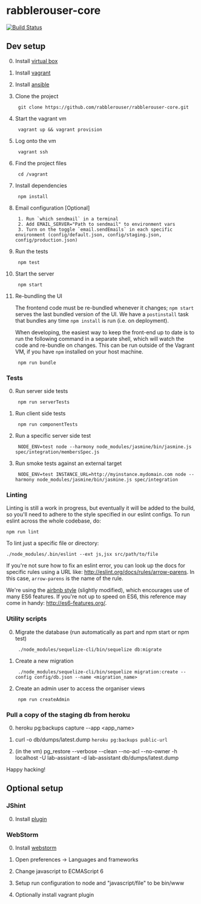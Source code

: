# rabblerouser-core

[![Build Status](https://snap-ci.com/rabblerouser/rabblerouser-core/branch/master/build_image)](https://snap-ci.com/rabblerouser/rabblerouser-core/branch/master)

## Dev setup

0. Install [virtual box](https://www.virtualbox.org/)
0. Install [vagrant](https://www.vagrantup.com/downloads.html)
0. Install [ansible](https://docs.ansible.com/ansible/intro_installation.html)
0. Clone the project

        git clone https://github.com/rabblerouser/rabblerouser-core.git

0. Start the vagrant vm

        vagrant up && vagrant provision

0. Log onto the vm

        vagrant ssh

0. Find the project files

        cd /vagrant

0. Install dependencies

        npm install

0. Email configuration [Optional]

        1. Run `which sendmail` in a terminal
        2. Add EMAIL_SERVER="Path to sendmail" to environment vars
        3. Turn on the toggle `email.sendEmails` in each specific environment (config/default.json, config/staging.json, config/production.json)

0. Run the tests

        npm test

0. Start the server

        npm start

0. Re-bundling the UI

    The frontend code must be re-bundled whenever it changes; `npm start` serves the last bundled version of the UI. We have a `postinstall` task that bundles any time `npm install` is run (i.e. on deployment).

    When developing, the easiest way to keep the front-end up to date is to run the following command in a separate shell, which will watch the code and re-bundle on changes. This can be run outside of the Vagrant VM, if you have `npm` installed on your host machine.

        npm run bundle

### Tests

0. Run server side tests

        npm run serverTests

0. Run client side tests

        npm run componentTests

0. Run a specific server side test

        NODE_ENV=test node --harmony node_modules/jasmine/bin/jasmine.js spec/integration/membersSpec.js

0. Run smoke tests against an external target

        NODE_ENV=test INSTANCE_URL=http://myinstance.mydomain.com node --harmony node_modules/jasmine/bin/jasmine.js spec/integration

### Linting

Linting is still a work in progress, but eventually it will be added to the build, so you'll need to adhere to the style specified in our eslint configs. To run eslint across the whole codebase, do:

    npm run lint

To lint just a specific file or directory:

    ./node_modules/.bin/eslint --ext js,jsx src/path/to/file

If you're not sure how to fix an eslint error, you can look up the docs for specific rules using a URL like:
http://eslint.org/docs/rules/arrow-parens. In this case, `arrow-parens` is the name of the rule.

We're using the [airbnb style](https://github.com/airbnb/javascript/tree/master/packages/eslint-config-airbnb) (slightly modified), which encourages use of many ES6 features. If you're not up to speed on ES6, this reference may come in handy: http://es6-features.org/.

### Utility scripts

0. Migrate the database (run automatically as part and npm start or npm test)

        ./node_modules/sequelize-cli/bin/sequelize db:migrate

0. Create a new migration

        ./node_modules/sequelize-cli/bin/sequelize migration:create --config config/db.json --name <migration_name>


0. Create an admin user to access the organiser views

        npm run createAdmin

### Pull a copy of the staging db from heroku

0. heroku pg:backups capture --app <app_name>

0. curl -o db/dumps/latest.dump `heroku pg:backups public-url`

0. (in the vm) pg_restore --verbose --clean --no-acl --no-owner -h localhost -U lab-assistant -d lab-assistant db/dumps/latest.dump

Happy hacking!

## Optional setup

### JShint

0. Install [plugin](http://jshint.com/install/)

### WebStorm

0. Install [webstorm](https://www.jetbrains.com/webstorm/download/)

0. Open preferences -> Languages and frameworks

0. Change javascript to ECMAScript 6

0. Setup run configuration to node and "javascript/file" to be bin/www

0. Optionally install vagrant plugin


